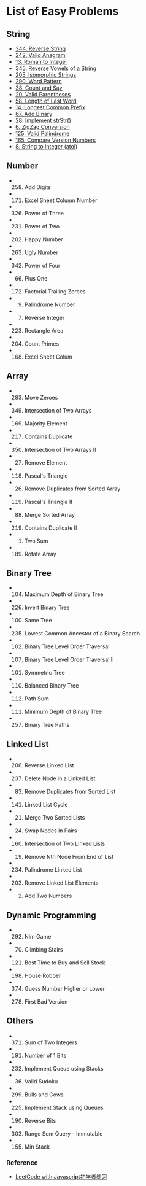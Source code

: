 # List of Easy Problems
## String
- [344. Reverse String](https://leetcode.com/problems/reverse-string)
- [242. Valid Anagram](https://leetcode.com/problems/valid-anagram)
- [13. Roman to Integer](https://leetcode.com/problems/roman-to-integer)
- [345. Reverse Vowels of a String](https://leetcode.com/problems/reverse-vowels-of-a-string)
- [205. Isomorphic Strings](https://leetcode.com/problems/isomorphic-strings)
- [290. Word Pattern](https://leetcode.com/problems/word-pattern)
- [38. Count and Say](https://leetcode.com/problems/count-and-say)
- [20. Valid Parentheses](https://leetcode.com/problems/valid-parentheses)
- [58. Length of Last Word](https://leetcode.com/problems/length-of-last-word)
- [14. Longest Common Prefix](https://leetcode.com/problems/longest-common-prefix)
- [67. Add Binary](https://leetcode.com/problems/add-binary)
- [28. Implement strStr()](https://leetcode.com/problems/implement-strstr)
- [6. ZigZag Conversion](https://leetcode.com/problems/zigzag-conversion)
- [125. Valid Palindrome](https://leetcode.com/problems/valid-palindrome)
- [165. Compare Version Numbers](https://leetcode.com/problems/compare-version-numbers)
- [8. String to Integer (atoi)](https://leetcode.com/problems/string-to-integer-atoi)

## Number
- 258. Add Digits
- 171. Excel Sheet Column Number
- 326. Power of Three
- 231. Power of Two
- 202. Happy Number
- 263. Ugly Number
- 342. Power of Four
- 66. Plus One
- 172. Factorial Trailing Zeroes
- 9. Palindrome Number
- 7. Reverse Integer
- 223. Rectangle Area
- 204. Count Primes
- 168. Excel Sheet Colum

## Array
- 283. Move Zeroes
- 349. Intersection of Two Arrays
- 169. Majority Element
- 217. Contains Duplicate
- 350. Intersection of Two Arrays II
- 27. Remove Element
- 118. Pascal's Triangle
- 26. Remove Duplicates from Sorted Array
- 119. Pascal's Triangle II
- 88. Merge Sorted Array
- 219. Contains Duplicate II
- 1. Two Sum
- 189. Rotate Array

## Binary Tree
- 104. Maximum Depth of Binary Tree
- 226. Invert Binary Tree
- 100. Same Tree
- 235. Lowest Common Ancestor of a Binary Search
- 102. Binary Tree Level Order Traversal
- 107. Binary Tree Level Order Traversal II
- 101. Symmetric Tree
- 110. Balanced Binary Tree
- 112. Path Sum
- 111. Minimum Depth of Binary Tree
- 257. Binary Tree Paths

## Linked List
- 206. Reverse Linked List
- 237. Delete Node in a Linked List
- 83. Remove Duplicates from Sorted List
- 141. Linked List Cycle
- 21. Merge Two Sorted Lists
- 24. Swap Nodes in Pairs
- 160. Intersection of Two Linked Lists
- 19. Remove Nth Node From End of List
- 234. Palindrome Linked List
- 203. Remove Linked List Elements
- 2. Add Two Numbers

## Dynamic Programming
- 292. Nim Game
- 70. Climbing Stairs
- 121. Best Time to Buy and Sell Stock
- 198. House Robber
- 374. Guess Number Higher or Lower
- 278. First Bad Version

## Others
- 371. Sum of Two Integers
- 191. Number of 1 Bits
- 232. Implement Queue using Stacks
- 36. Valid Sudoku
- 299. Bulls and Cows
- 225. Implement Stack using Queues
- 190. Reverse Bits
- 303. Range Sum Query - Immutable
- 155. Min Stack

### Reference
- [LeetCode with Javascript初学者练习](https://skyyen999.gitbooks.io/-leetcode-with-javascript/content/)

